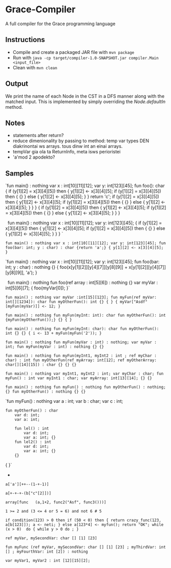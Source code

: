 # Grace-Compiler
A full compiler for the Grace programming language

## Instructions
 * Compile and create a packaged JAR file with `mvn package`
 * Run with `java -cp target/compiler-1.0-SNAPSHOT.jar compiler.Main <input_file>`
 * Clean with `mvn clean`

## Output
We print the name of each Node in the CST in a DFS manner along with the
matched input. This is implemented by simply overriding the *Node.defaultIn* method.

## Notes
* statements after return?
* reduce dimenionality by passing to method: temp var types DEN diakrinontai ws arrays. tous dinw int an einai arrays.
* tempVar gia ola ta ReturnInfo, meta isws perioristei
* 'a'mod 2 apodekto?

## Samples
`fun main() : nothing
    var x : int[10][11][12];
    var y: int[123][45];
    fun foo(): char {
    if (y[1][2] = x[3][4][5]) then {
        y[1][2] <- x[3][4][5];
        if (y[1][2] = x[3][4][5]) then {
            {}
        }
        else {
            y[1][2] <- x[3][4][5];
        }
    }
        return 'c';
        if (y[1][2] = x[3][4][5]) then {
            y[1][2] <- x[3][4][5];
            if (y[1][2] = x[3][4][5]) then {
                {}
            }
            else {
                y[1][2] <- x[3][4][5];
            }
        }
    }
{
    if (y[1][2] = x[3][4][5]) then {
        y[1][2] <- x[3][4][5];
        if (y[1][2] = x[3][4][5]) then {
            {}
        }
        else {
            y[1][2] <- x[3][4][5];
        }
    }
}

`
`fun main() : nothing
    var x : int[10][11][12];
    var y: int[123][45];
{
    if (y[1][2] = x[3][4][5]) then {
        y[1][2] <- x[3][4][5];
        if (y[1][2] = x[3][4][5]) then {
            {}
        }
        else {
            y[1][2] <- x[3][4][5];
        }
    }
}
`

`fun main() : nothing
    var x : int[10][11][12];
    var y: int[123][45];
    fun foo(bar: int; y : char) : char {return 'a';}
{
    y[1][2] <- x[3][4][5];
}`

`fun main() : nothing
    var x : int[10][11][12];
    var y: int[123][45];
    fun foo(bar: int; y : char) : nothing {}
{
    foo(x[y[1][2]][y[4][7]][y[8][9]] + x[y[1][2]][y[4][7]][y[8][9]], 'a');
}

`
`fun main() : nothing
    fun foo(ref array : int[5][6]) : nothing {}
    var myVar : int[5][6][7];
{
    foo(myVar[0]);
}`

`fun main() : nothing
    var myVar :int[15][123];
    fun myFun(ref myVar: int[][1234]): char
        fun myOtherFun(): int
        {}
    {
    }
{
    myVar["Asdf"[myFun(myVar)]] <- 12;
}
`

`fun main() : nothing
    fun myFun(myInt: int): char
        fun myOtherFun(): int
        {myFun(myOtherFun());}
    {}
{
}
`

`fun main() : nothing
    fun myFun(myInt: char): char
        fun myOtherFun(): int
        {}
    {}
{
    i <- 13 + myFun(myFun('2'));
}`

`fun main() : nothing
    fun myFun(myVar : int) : nothing;
    var myVar : int;
    fun myFun(myVar : int) : nothing
    {}
{}
`

`fun main() : nothing
    fun myFun(myInt1, myInt2 : int ; ref myChar : char) : int
        fun myOtherFun(ref myArray: int[12]; ref myOtherArray: char[][14][15]) : char
        {}
    {}
{}
`

`fun main() : nothing
    var myInt1, myInt2 : int;
    var myChar : char;
    fun myFun() : int
        var myInt1 : char;
        var myArray: int[13][14];
    {}
{}
`

`fun main() : nothing
    fun myFun() : nothing
        fun myOtherFun() : nothing;
    {}
    fun myOtherFun() : nothing
    {}
{}
`

`fun myFun() : nothing
    var a : int;
    var b : char;
    var c : int;

    fun myOtherFun() : char
        var d: int;
        var a: int;

        fun lel() : int
            var d: int;
            var a: int; {}
        fun lel2() : int
            var d: int;
            var a: int; {}
        {}
{
}`

-

`a['a'][++--(1-+-1)]`

`a[+-+-+-(b["c"[2]])]`

`array[func   (a,1+2, func2("Asf", func3()))]`

`1 >= 2 and (3 <= 4 or 5 = 6) and not 6 # 5`

`if condition(123) > 0 then
    if (50 < 0) then {
        return crazy_func(123, a[b[123]]);
        a <- neti;
    }
    else
        a[123*4] <- myfun();
    return "OK";
while (x > 0)  do {
    while y > 0 do
        ;
}
`

`ref myVar, mySecondVar: char [] [1] [23]`

`fun myFunc (ref myVar, mySecondVar: char [] [1] [23] ; myThirdVar: int [] ; myFourthVar: int [2]) : nothing`

`var myVar1, myVar2 : int [12][15][2];`
